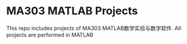# MA303 MATLAB Projects
This repo includes projects of MA303 MATLAB数学实验与数学软件. All projects are performed in MATLAB
